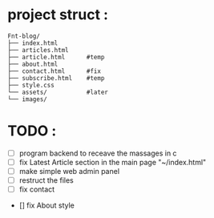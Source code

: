 # project struct :
 ```
Fnt-blog/
├── index.html
├── articles.html
├── article.html      #temp
├── about.html
├── contact.html      #fix
├── subscribe.html    #temp
├── style.css
└── assets/           #later 
└── images/
 ``` 
# TODO :
- [ ] program backend to receave the massages in c 
- [ ] fix Latest Article section in the main page "~/index.html"
- [ ] make simple web admin panel 
- [ ] restruct the files 
- [ ] fix contact
- [] fix About style 